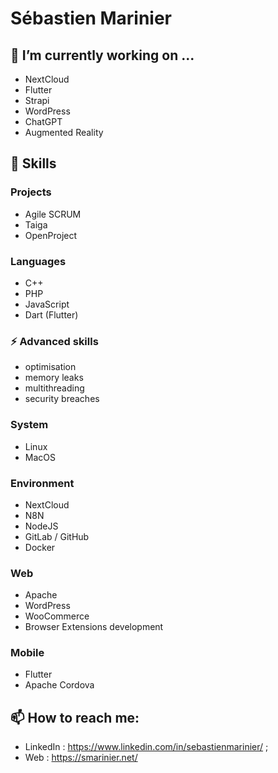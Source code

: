 <!--
**smarinier/smarinier** is a ✨ _special_ ✨ repository because its `README.md` (this file) appears on your GitHub profile.

Here are some ideas to get you started:

- 🔭 I’m currently working on ...
- 🌱 I’m currently learning ...
- 👯 I’m looking to collaborate on ...
- 🤔 I’m looking for help with ...
- 💬 Ask me about ...
- 📫 How to reach me: ...
- 😄 Pronouns: ...
- ⚡ Fun fact: ...
-->
# Sébastien Marinier

## 🔭 I’m currently working on ...
- NextCloud
- Flutter
- Strapi
- WordPress
- ChatGPT
- Augmented Reality

## :wrench: Skills

### Projects
- Agile SCRUM
- Taiga
- OpenProject

### Languages
- C++
- PHP
- JavaScript
- Dart (Flutter)

### ⚡ Advanced skills
- optimisation
- memory leaks
- multithreading
- security breaches

### System
- Linux
- MacOS

### Environment
- NextCloud
- N8N
- NodeJS
- GitLab / GitHub
- Docker

### Web
- Apache
- WordPress
- WooCommerce
- Browser Extensions development

### Mobile
- Flutter
- Apache Cordova

## 📫 How to reach me: 
- LinkedIn : https://www.linkedin.com/in/sebastienmarinier/ ;
- Web : https://smarinier.net/
